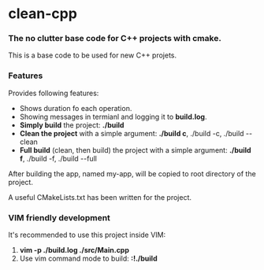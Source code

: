 # clean-cpp


### The no clutter base code for C++ projects with cmake.

This is a base code to be used for new C++ projets.

### Features
Provides following features:
* Shows duration fo each operation.
* Showing messages in termianl and logging it to **build.log**.
* **Simply build** the project: **./build**
* **Clean the project** with a simple argument: **./build c**, ./build -c, ./build --clean
* **Full build** (clean, then build) the project with a simple argument: **./build f**, ./build -f, ./build --full

After building the app, named my-app, will be copied to root directory of the project.

A useful CMakeLists.txt has been written for the project.

### VIM friendly development
It's recommended to use this project inside VIM:
1. **vim -p ./build.log ./src/Main.cpp**
2. Use vim command mode to build: **:!./build**
